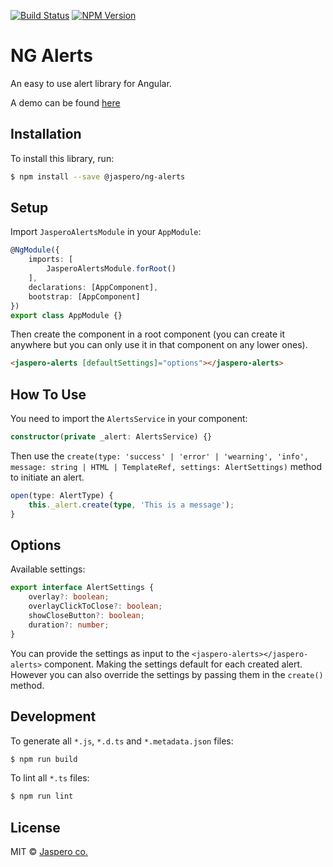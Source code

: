 [![Build Status](https://travis-ci.org/Jaspero/ng-alerts.svg?branch=master)](https://travis-ci.org/jaspero/ng-alerts)
[![NPM Version](https://img.shields.io/npm/v/@jaspero/ng-alerts.svg)](https://www.npmjs.com/package/@jaspero/ng-alerts)
# NG Alerts
An easy to use alert library for Angular.

A demo can be found [here](https://jaspero.co/resources/projects/ng-alerts)

## Installation

To install this library, run:

```bash
$ npm install --save @jaspero/ng-alerts
```

## Setup
Import `JasperoAlertsModule` in your `AppModule`: 

```ts
@NgModule({
    imports: [
        JasperoAlertsModule.forRoot()
    ],
    declarations: [AppComponent],
    bootstrap: [AppComponent]
})
export class AppModule {}
```

Then create the component in a root component (you can create it anywhere but you can only use it in that component on any lower ones).

```html
<jaspero-alerts [defaultSettings]="options"></jaspero-alerts>
```

## How To Use 
You need to import the `AlertsService` in your component:
 
```typescript
constructor(private _alert: AlertsService) {}
```

Then use the `create(type: 'success' | 'error' | 'wearning', 'info', message: string | HTML | TemplateRef, settings: AlertSettings)` method to initiate an alert.

```typescript
open(type: AlertType) {
    this._alert.create(type, 'This is a message');
}
```

## Options

Available settings: 

```typescript
export interface AlertSettings {
    overlay?: boolean;
    overlayClickToClose?: boolean;
    showCloseButton?: boolean;
    duration?: number;
}
```

You can provide the settings as input to the `<jaspero-alerts></jaspero-alerts>` component.
Making the settings default for each created alert. However you can also override the settings by
passing them in the `create()` method.

## Development

To generate all `*.js`, `*.d.ts` and `*.metadata.json` files:

```bash
$ npm run build
```

To lint all `*.ts` files:

```bash
$ npm run lint
```

## License

MIT © [Jaspero co.](mailto:info@jaspero.co)
